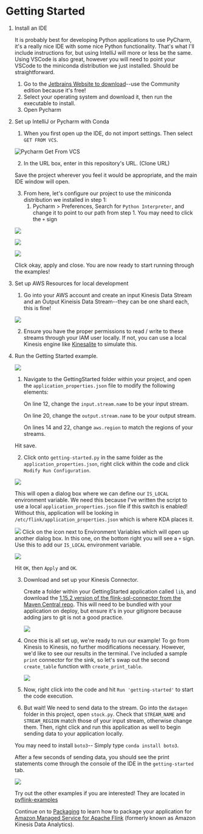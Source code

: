 # Getting Started


1. Install an IDE
   
   It is probably best for developing Python applications to use PyCharm, it's a really nice IDE with some nice Python functionality. That's what I'll include instructions for, but using IntelliJ will more or less be the same. Using VSCode is also great, however you will need to point your VSCode to the miniconda distribution we just installed. Should be straightforward.

   1. Go to the [Jetbrains Website to download](https://www.jetbrains.com/pycharm/download/)--use the Community edition because it's free!
   2. Select your operating system and download it, then run the executable to install.
   3. Open Pycharm

2. Set up IntelliJ or Pycharm with Conda
   1. When you first open up the IDE, do not import settings. Then select `GET FROM VCS`.

   ![Pycharm Get From VCS](../img/2021-03-19-15-53-24.png)

   2. In the URL box, enter in this repository's URL. (Clone URL)

   Save the project wherever you feel it would be appropriate, and the main IDE window will open.

   3. From here, let's configure our project to use the miniconda distribution we installed in step 1: 
      1. Pycharm > Preferences, Search for `Python Interpreter`, and change it to point to our path from step 1. You may need to click the `+` sign 

   ![](../img/2021-03-19-16-07-09.png)


   ![](../img/2021-03-19-16-08-01.png)


   ![](../img/2021-03-19-16-09-11.png)

   Click okay, apply and close. You are now ready to start running through the examples!



3. Set up AWS Resources for local development
   1. Go into your AWS account and create an input Kinesis Data Stream and an Output Kineisis Data Stream--they can be one shard each, this is fine!

   ![](../img/2021-03-22-08-34-05.png)

   2. Ensure you have the proper permissions to read / write to these streams through your IAM user locally. If not, you can use a local Kinesis engine like [Kinesalite](https://github.com/mhart/kinesalite) to simulate this.


4. Run the Getting Started example.

      ![](../img/2021-03-22-08-37-07.png)


   1. Navigate to the GettingStarted folder within your project, and open the `application_properties.json` file to modify the following elements:


      On line 12, change the `input.stream.name` to be your input stream.

      On line 20, change the `output.stream.name` to be your output stream.

      On lines 14 and 22, change `aws.region` to match the regions of your streams. 
      
   Hit save.

      2. Click onto `getting-started.py` in the same folder as the `application_properties.json`, right click within the code and click `Modify Run Configuration`.

      ![](../img/2021-03-22-08-43-42.png)

      This will open a dialog box where we can define our `IS_LOCAL` environment variable. We need this because I've written the script to use a local `application_properties.json` file if this switch is enabled! Without this, application will be looking in `/etc/flink/application_properties.json` which is where KDA places it.

      ![](../img/2021-03-22-09-01-05.png)
      Click on the icon next to Environment Variables which will open up another dialog box. In this one, on the bottom right you will see a `+` sign. Use this to add our `IS_LOCAL` environment variable.

      ![](../img/2021-03-22-09-03-03.png)

      Hit `OK`, then `Apply` and `OK`.


   3. Download and set up your Kinesis Connector.
   
   
      Create a folder within your GettingStarted application called `lib`, and download the [1.15.2 version of the flink-sql-connector from the Maven Central repo](https://repo1.maven.org/maven2/org/apache/flink/flink-sql-connector-kinesis/1.15.2/flink-sql-connector-kinesis-1.15.2.jar). This will need to be bundled with your application on deploy, but ensure it's in your gitignore because adding jars to git is not a good practice.

      ![](../img/2021-03-22-09-12-14.png)

   4. Once this is all set up, we're ready to run our example! To go from Kinesis to Kinesis, no further modifications necessary. However, we'd like to see our results in the terminal. I've included a sample `print` connector for the sink, so let's swap out the second `create_table` function with `create_print_table`.


      ![](../img/2021-03-22-09-24-36.png)

   5. Now, right click into the code and hit `Run 'getting-started'` to start the code execution.


   6. But wait! We need to send data to the stream. Go into the `datagen` folder in this project, open `stock.py`. Check that `STREAM_NAME` and `STREAM_REGION` match those of your input stream, otherwise change them. Then, right click and run this application as well to begin sending data to your application locally.


   You may need to install `boto3`-- Simply type `conda install boto3`.


   After a few seconds of sending data, you should see the print statements come through the console of the IDE in the `getting-started` tab.

   ![](../img/2021-03-22-09-42-08.png)


   Try out the other examples if you are interested! They are located in [pyflink-examples](../pyflink-examples)

   Continue on to [Packaging](../packaging/) to learn how to package your application for [Amazon Managed Service for Apache Flink](https://aws.amazon.com/managed-service-apache-flink/) (formerly known as Amazon Kinesis Data Analytics).
